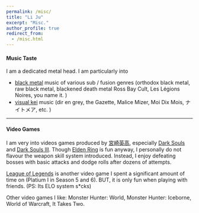 ```yaml
---
permalink: /misc/
title: "Li Ju"
excerpt: "Misc."
author_profile: true
redirect_from:
  - /misc.html
---
```

#### Music Taste
I am a dedicated metal head. I am particularly into
- [black metal](https://en.wikipedia.org/wiki/Black_metal) music of various sub / fusion genres (orthodox black metal, raw black metal, blackened death metal Ross Bay Cult, Les Légions Noires, you name it. )
- [visual kei](https://en.wikipedia.org/wiki/Visual_kei) music (dir en grey, the Gazette, Malice Mizer, Moi Dix Mois, ナイトメア, etc. )
---
#### Video Games
I am very into videos games produced by [宮崎英高](https://ja.wikipedia.org/wiki/%E5%AE%AE%E5%B4%8E%E8%8B%B1%E9%AB%98), especially [Dark Souls](https://en.wikipedia.org/wiki/Dark_Souls_(video_game)) and [Dark Souls III](https://en.wikipedia.org/wiki/Dark_Souls_III). Though [Elden Ring](https://en.wikipedia.org/wiki/Elden_Ring) is fun anyway, I personally do not flavour the weapon skill system introduced. Instead, I enjoy defeating bosses with basic attacks and dodge rolls after dozens of attempts. 

[League of Legends](https://www.leagueoflegends.com/en-us/) is another video game I spent a significant amount of time on (Platium I in Season 5 and 6). BUT, it is only fun when playing with friends. (PS: Its ELO system s*cks)

Other video games I like: Monster Hunter: World, Monster Hunter: Iceborne, World of Warcraft, It Takes Two. 